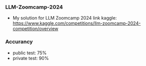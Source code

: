 ### LLM-Zoomcamp-2024
- My solution for LLM Zoomcamp 2024 link kaggle: https://www.kaggle.com/competitions/llm-zoomcamp-2024-competition/overview

### Accurancy
- public test: 75%
- private test: 90%
